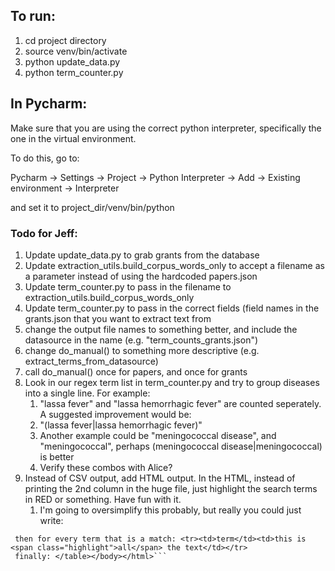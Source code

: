 ## To run:

1. cd project directory
2. source venv/bin/activate
3. python update_data.py
3. python term_counter.py

## In Pycharm:
Make sure that you are using the correct python interpreter, specifically the one in the virtual environment.

To do this, go to:

Pycharm -> Settings -> Project -> Python Interpreter -> Add -> Existing environment -> Interpreter

and set it to project_dir/venv/bin/python

### Todo for Jeff:
1. Update update_data.py to grab grants from the database
2. Update extraction_utils.build_corpus_words_only to accept a filename as a parameter instead of using the hardcoded papers.json
3. Update term_counter.py to pass in the filename to extraction_utils.build_corpus_words_only
4. Update term_counter.py to pass in the correct fields (field names in the grants.json that you want to extract text from
5. change the output file names to something better, and include the datasource in the name (e.g. "term_counts_grants.json")
6. change do_manual() to something more descriptive (e.g. extract_terms_from_datasource)
7. call do_manual() once for papers, and once for grants
8. Look in our regex term list in term_counter.py and try to group diseases into a single line.  For example:
   1. "lassa fever" and "lassa hemorrhagic fever" are counted seperately.  A suggested improvement would be:
   2. "(lassa fever|lassa hemorrhagic fever)"
   3. Another example could be "meningococcal disease", and "meningococcal", perhaps (meningococcal disease|meningococcal) is better
   4. Verify these combos with Alice?
9. Instead of CSV output, add HTML output.  In the HTML, instead of printing the 2nd column in the huge file, just highlight the search terms in RED or something.  Have fun with it.
   1. I'm going to oversimplify this probably, but really you could just write:
```<html><body><table><tr><th>search term></th><th>result</th></tr>
 then for every term that is a match: <tr><td>term</td><td>this is <span class="highlight">all</span> the text</td></tr>
 finally: </table></body></html>```
